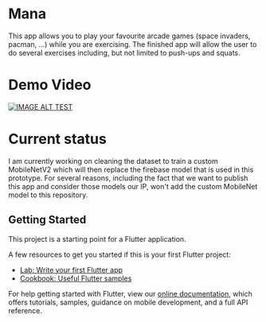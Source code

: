 # Mana

This app allows you to play your favourite arcade games (space invaders, pacman, ...) while you are exercising. The finished app will allow the user to do several exercises including, but not limited to push-ups and squats.

# Demo Video
[![IMAGE ALT TEST](https://i.ytimg.com/vi/2aPK5I0f_6I/hqdefault.jpg?sqp=-oaymwEjCNACELwBSFryq4qpAxUIARUAAAAAGAElAADIQj0AgKJDeAE=&rs=AOn4CLD13DlrplxBVDvxRgPDfMZ67UJxlg)](https://youtu.be/2aPK5I0f_6I)

# Current status

I am currently working on cleaning the dataset to train a custom MobileNetV2 which will then replace the firebase model that is used in this prototype. For several reasons, including the fact that we want to publish this app and consider those models our IP, won't add the custom MobileNet model to this repository. 

## Getting Started

This project is a starting point for a Flutter application.

A few resources to get you started if this is your first Flutter project:

- [Lab: Write your first Flutter app](https://flutter.dev/docs/get-started/codelab)
- [Cookbook: Useful Flutter samples](https://flutter.dev/docs/cookbook)

For help getting started with Flutter, view our
[online documentation](https://flutter.dev/docs), which offers tutorials,
samples, guidance on mobile development, and a full API reference.

